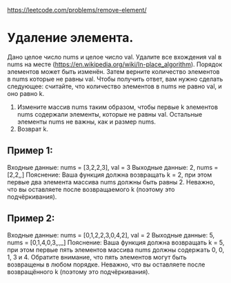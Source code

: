 https://leetcode.com/problems/remove-element/
# Удаление элемента.
Дано целое число nums и целое число val. Удалите все вхождения val в nums на месте (https://en.wikipedia.org/wiki/In-place_algorithm). Порядок элементов может быть изменён. Затем верните количество элементов в nums которые не равны val.
Чтобы получить ответ, вам нужно сделать следующее: считайте, что количество элементов в nums не равно val, и оно равно k.

1. Измените массив nums таким образом, чтобы первые k элементов nums содержали элементы, которые не равны val. Остальные элементы nums не важны, как и размер nums.
2. Возврат k.

## Пример 1:
Входные данные: nums = [3,2,2,3], val = 3
Выходные данные: 2, nums = [2,2,_,_]
Пояснение: Ваша функция должна возвращать k = 2, при этом первые два элемента массива nums должны быть равны 2.
Неважно, что вы оставляете после возвращаемого k (поэтому это подчёркивания).

## Пример 2:
Входные данные: nums = [0,1,2,2,3,0,4,2], val = 2
Выходные данные: 5, nums = [0,1,4,0,3,_,_,_]
Пояснение: Ваша функция должна возвращать k = 5, при этом первые пять элементов массива nums должны содержать 0, 0, 1, 3 и 4.
Обратите внимание, что пять элементов могут быть возвращены в любом порядке.
Неважно, что вы оставляете после возвращённого k (поэтому это подчёркивания).
